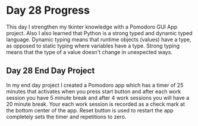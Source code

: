 # Day 28 Progress
This day I strengthen my tkinter knowledge with a Pomodoro GUI App project. Also I also learned that Python is a strong typed and dynamic typed language. Dynamic typing means that runtime objects (values) have a type, as opposed to static typing where variables have a type. Strong typing means that the type of a value doesn't change in unexpected ways.

## Day 28 End Day Project
In my end day project I created a Pomodoro app which has a timer of 25 minutes that activates when you press start button and after each work session you have 5 minute break and after 4 work sessions you will have a 20 minute break. Your each work session is recorded as a check mark at the bottom center of the app. Reset button is used to restart the app completely sets the timer and repetitions to zero.